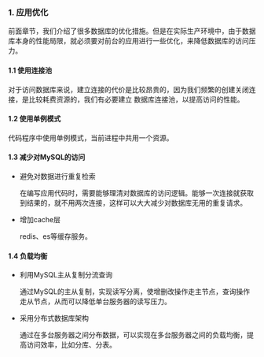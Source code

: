### 1. 应用优化

前面章节，我们介绍了很多数据库的优化措施。但是在实际生产环境中，由于数据库本身的性能局限，就必须要对前台的应用进行一些优化，来降低数据库的访问压力。

#### 1.1 使用连接池

对于访问数据库来说，建立连接的代价是比较昂贵的，因为我们频繁的创建关闭连接，是比较耗费资源的，我们有必要建立 数据库连接池，以提高访问的性能。

#### 1.2 使用单例模式

代码程序中使用单例模式，当前进程中共用一个资源。

#### 1.3 减少对MySQL的访问

+ 避免对数据进行重复检索

  在编写应用代码时，需要能够理清对数据库的访问逻辑。能够一次连接就获取到结果的，就不用两次连接，这样可以大大减少对数据库无用的重复请求。

+ 增加cache层

  redis、es等缓存服务。

#### 1.4 负载均衡 

+ 利用MySQL主从复制分流查询

  通过MySQL的主从复制，实现读写分离，使增删改操作走主节点，查询操作走从节点，从而可以降低单台服务器的读写压力。 

+ 采用分布式数据库架构

  通过在多台服务器之间分布数据，可以实现在多台服务器之间的负载均衡，提高访问效率，比如分库、分表。